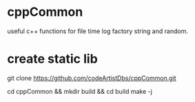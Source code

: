 # cppCommon

useful c++ functions for file time log factory string and random.


# create static lib

git clone https://github.com/codeArtistDbs/cppCommon.git

cd cppCommon  && mkdir build && cd build
make -j

